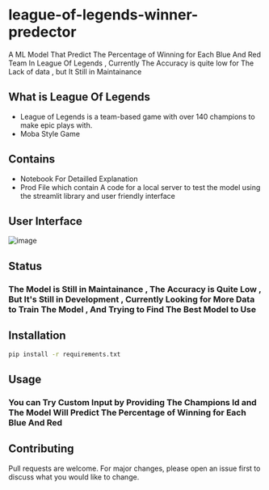 # league-of-legends-winner-predector

 A ML Model That Predict The Percentage of Winning for Each Blue And Red Team In League Of Legends , Currently The Accuracy is quite low  for The Lack of data , but It Still in Maintainance

## What is League Of Legends

- League of Legends is a team-based game with over 140 champions to make epic plays with.
- Moba Style Game

## Contains

- Notebook For Detailled Explanation
- Prod File which contain A code for a local server to test the model using the streamlit library and user friendly interface

## User Interface
![image](https://github.com/1FarZ1/league-of-legends-win-predector/assets/91225280/95a64b14-d3dd-46d8-8fc0-ccde9d61406f)


## Status

### The Model is Still in Maintainance , The Accuracy is Quite Low , But It's Still in Development , Currently Looking for More Data to Train The Model , And Trying to Find The Best Model to Use

## Installation

```bash
pip install -r requirements.txt
```

## Usage

### You can Try Custom Input by Providing The Champions Id and The Model Will Predict The Percentage of Winning for Each Blue And Red

## Contributing

Pull requests are welcome. For major changes, please open an issue first to discuss what you would like to change.
